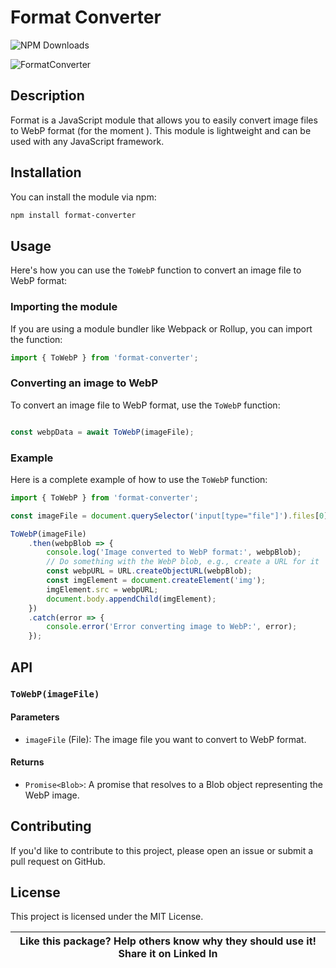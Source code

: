# Format Converter

![NPM Downloads](https://img.shields.io/npm/dw/format-converter)

![FormatConverter](https://github.com/liljemery/FormatConverter/assets/112432349/6efb87fd-cb18-4864-aa5d-4d78da8ecb1f)

## Description

Format is a JavaScript module that allows you to easily convert image files to WebP format (for the moment ). This module is lightweight and can be used with any JavaScript framework.

## Installation

You can install the module via npm:

```bash
npm install format-converter
```

## Usage

Here's how you can use the `ToWebP` function to convert an image file to WebP format:

### Importing the module

If you are using a module bundler like Webpack or Rollup, you can import the function:

```javascript
import { ToWebP } from 'format-converter';
```

### Converting an image to WebP

To convert an image file to WebP format, use the `ToWebP` function:

```javascript

const webpData = await ToWebP(imageFile);

```

### Example

Here is a complete example of how to use the `ToWebP` function:

```javascript
import { ToWebP } from 'format-converter';

const imageFile = document.querySelector('input[type="file"]').files[0];

ToWebP(imageFile)
    .then(webpBlob => {
        console.log('Image converted to WebP format:', webpBlob);
        // Do something with the WebP blob, e.g., create a URL for it
        const webpURL = URL.createObjectURL(webpBlob);
        const imgElement = document.createElement('img');
        imgElement.src = webpURL;
        document.body.appendChild(imgElement);
    })
    .catch(error => {
        console.error('Error converting image to WebP:', error);
    });
```

## API

### `ToWebP(imageFile)`

#### Parameters

- `imageFile` (File): The image file you want to convert to WebP format.

#### Returns

- `Promise<Blob>`: A promise that resolves to a Blob object representing the WebP image.

## Contributing

If you'd like to contribute to this project, please open an issue or submit a pull request on GitHub.

## License

This project is licensed under the MIT License.

| **Like this package?** Help others know why they should use it! **Share it on Linked In** |
| ----------------------------------------------------------------------------------------------------------------------------------------- |

